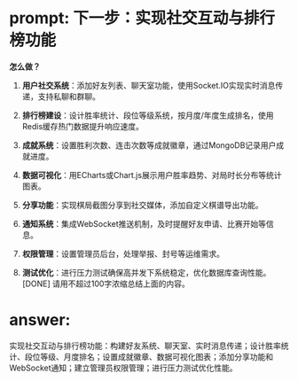# prompt: **下一步：实现社交互动与排行榜功能**

**怎么做？**

1. **用户社交系统**：添加好友列表、聊天室功能，使用Socket.IO实现实时消息传递，支持私聊和群聊。

2. **排行榜建设**：设计胜率统计、段位等级系统，按月度/年度生成排名，使用Redis缓存热门数据提升响应速度。

3. **成就系统**：设置胜利次数、连击次数等成就徽章，通过MongoDB记录用户成就进度。

4. **数据可视化**：用ECharts或Chart.js展示用户胜率趋势、对局时长分布等统计图表。

5. **分享功能**：实现棋局截图分享到社交媒体，添加自定义棋谱导出功能。

6. **通知系统**：集成WebSocket推送机制，及时提醒好友申请、比赛开始等信息。

7. **权限管理**：设置管理员后台，处理举报、封号等运维需求。

8. **测试优化**：进行压力测试确保高并发下系统稳定，优化数据库查询性能。[DONE]
请用不超过100字浓缩总结上面的内容。
# answer: 
 实现社交互动与排行榜功能：构建好友系统、聊天室、实时消息传递；设计胜率统计、段位等级、月度排名；设置成就徽章、数据可视化图表；添加分享功能和WebSocket通知；建立管理员权限管理；进行压力测试优化性能。
